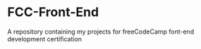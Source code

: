 # FCC-Front-End
A repository containing my projects for freeCodeCamp font-end development certification
